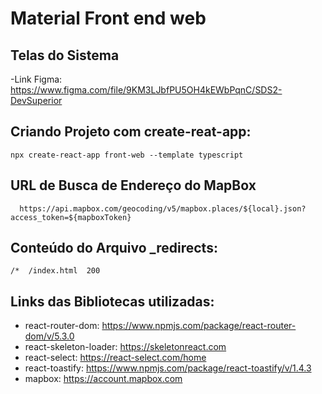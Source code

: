 # Material Front end web

## Telas do Sistema
-Link Figma: https://www.figma.com/file/9KM3LJbfPU5OH4kEWbPqnC/SDS2-DevSuperior

## Criando Projeto com create-reat-app:
````
npx create-react-app front-web --template typescript 
``````

## URL de Busca de Endereço do MapBox
````
  https://api.mapbox.com/geocoding/v5/mapbox.places/${local}.json?access_token=${mapboxToken}
``````


## Conteúdo do Arquivo _redirects:
````
/*  /index.html  200
``````

## Links das Bibliotecas utilizadas:

- react-router-dom: https://www.npmjs.com/package/react-router-dom/v/5.3.0
- react-skeleton-loader: https://skeletonreact.com
- react-select: https://react-select.com/home
- react-toastify: https://www.npmjs.com/package/react-toastify/v/1.4.3
- mapbox: https://account.mapbox.com
